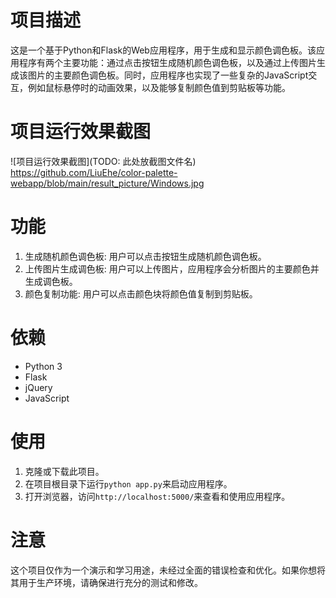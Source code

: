 # 项目描述

这是一个基于Python和Flask的Web应用程序，用于生成和显示颜色调色板。该应用程序有两个主要功能：通过点击按钮生成随机颜色调色板，以及通过上传图片生成该图片的主要颜色调色板。同时，应用程序也实现了一些复杂的JavaScript交互，例如鼠标悬停时的动画效果，以及能够复制颜色值到剪贴板等功能。

# 项目运行效果截图

![项目运行效果截图](TODO: 此处放截图文件名)
https://github.com/LiuEhe/color-palette-webapp/blob/main/result_picture/Windows.jpg

# 功能

1. 生成随机颜色调色板: 用户可以点击按钮生成随机颜色调色板。
2. 上传图片生成调色板: 用户可以上传图片，应用程序会分析图片的主要颜色并生成调色板。
3. 颜色复制功能: 用户可以点击颜色块将颜色值复制到剪贴板。

# 依赖

- Python 3
- Flask
- jQuery
- JavaScript

# 使用

1. 克隆或下载此项目。
2. 在项目根目录下运行`python app.py`来启动应用程序。
3. 打开浏览器，访问`http://localhost:5000/`来查看和使用应用程序。

# 注意

这个项目仅作为一个演示和学习用途，未经过全面的错误检查和优化。如果你想将其用于生产环境，请确保进行充分的测试和修改。

